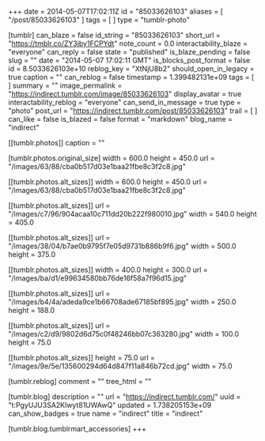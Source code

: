 +++
date = 2014-05-07T17:02:11Z
id = "85033626103"
aliases = [ "/post/85033626103" ]
tags = [ ]
type = "tumblr-photo"

[tumblr]
can_blaze = false
id_string = "85033626103"
short_url = "https://tmblr.co/ZY3jby1FCPYdt"
note_count = 0.0
interactability_blaze = "everyone"
can_reply = false
state = "published"
is_blaze_pending = false
slug = ""
date = "2014-05-07 17:02:11 GMT"
is_blocks_post_format = false
id = 8.5033626103e+10
reblog_key = "XtNjU8b2"
should_open_in_legacy = true
caption = ""
can_reblog = false
timestamp = 1.399482131e+09
tags = [ ]
summary = ""
image_permalink = "https://indirect.tumblr.com/image/85033626103"
display_avatar = true
interactability_reblog = "everyone"
can_send_in_message = true
type = "photo"
post_url = "https://indirect.tumblr.com/post/85033626103"
trail = [ ]
can_like = false
is_blazed = false
format = "markdown"
blog_name = "indirect"

[[tumblr.photos]]
caption = ""

[tumblr.photos.original_size]
width = 600.0
height = 450.0
url = "/images/63/88/cba0b517d03e1baa21fbe8c3f2c8.jpg"

[[tumblr.photos.alt_sizes]]
width = 600.0
height = 450.0
url = "/images/63/88/cba0b517d03e1baa21fbe8c3f2c8.jpg"

[[tumblr.photos.alt_sizes]]
url = "/images/c7/96/904acaa10c711dd20b222f980010.jpg"
width = 540.0
height = 405.0

[[tumblr.photos.alt_sizes]]
url = "/images/38/04/b7ae0b9795f7e05d9731b886b9f6.jpg"
width = 500.0
height = 375.0

[[tumblr.photos.alt_sizes]]
width = 400.0
height = 300.0
url = "/images/ba/d1/e99634580bb76de16f58a7f96d15.jpg"

[[tumblr.photos.alt_sizes]]
url = "/images/b4/4a/adeda9ce1b66708ade67185bf895.jpg"
width = 250.0
height = 188.0

[[tumblr.photos.alt_sizes]]
url = "/images/c2/d9/9802d6d75c0f48246bb07c363280.jpg"
width = 100.0
height = 75.0

[[tumblr.photos.alt_sizes]]
height = 75.0
url = "/images/9e/5e/135600294d64d847f11a846b72cd.jpg"
width = 75.0

[tumblr.reblog]
comment = ""
tree_html = ""

[tumblr.blog]
description = ""
url = "https://indirect.tumblr.com/"
uuid = "t:PgyUJU3SA2Klwyt81UWAwQ"
updated = 1.738205153e+09
can_show_badges = true
name = "indirect"
title = "indirect"

[tumblr.blog.tumblrmart_accessories]
+++
